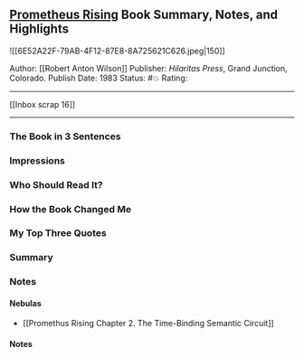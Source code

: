 ## [Prometheus Rising](https://www.amazon.com/Prometheus-Rising-Robert-Anton-Wilson/dp/0692710604/ref=mp_s_a_1_1?crid=MOVPIIBIMV2J&keywords=prometheus+rising&qid=1657671254&sprefix=prometh%2Caps%2C152&sr=8-1) Book Summary, Notes, and Highlights

![[6E52A22F-79AB-4F12-87E8-8A725621C626.jpeg|150]]

Author: [[Robert Anton Wilson]]
Publisher: _Hilaritas Press_, Grand Junction, Colorado.
Publish Date: 1983
Status: #💥
Rating:

___

[[Inbox scrap 16]]

___

### The Book in 3 Sentences



### Impressions



### Who Should Read It?



### How the Book Changed Me



### My Top Three Quotes



### Summary



### Notes



#### Nebulas

- [[Promethus Rising Chapter 2. The Time-Binding Semantic Circuit]]

#### Notes


